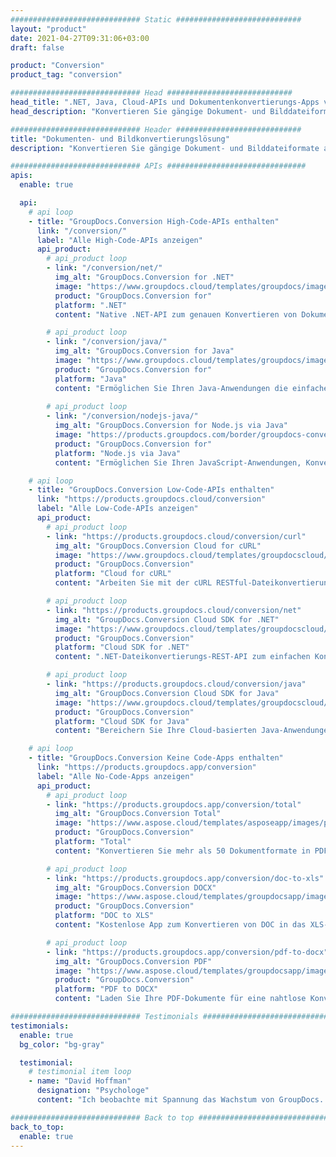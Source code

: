 ```yaml
---
############################# Static ############################
layout: "product"
date: 2021-04-27T09:31:06+03:00
draft: false

product: "Conversion"
product_tag: "conversion"

############################# Head ############################
head_title: ".NET, Java, Cloud-APIs und Dokumentenkonvertierungs-Apps von GroupDocs"
head_description: "Konvertieren Sie gängige Dokument- und Bilddateiformate auf jeder Plattform mit App- und API-basierten Lösungen."

############################# Header ############################
title: "Dokumenten- und Bildkonvertierungslösung"
description: "Konvertieren Sie gängige Dokument- und Bilddateiformate auf jeder Plattform mit App- und API-basierten Lösungen."

############################# APIs ###############################
apis:
  enable: true

  api:
    # api loop
    - title: "GroupDocs.Conversion High-Code-APIs enthalten"
      link: "/conversion/"
      label: "Alle High-Code-APIs anzeigen"
      api_product:
        # api_product loop
        - link: "/conversion/net/"
          img_alt: "GroupDocs.Conversion for .NET"
          image: "https://www.groupdocs.cloud/templates/groupdocs/images/product-logos/groupdocs-conversion-net.png"
          product: "GroupDocs.Conversion for"
          platform: ".NET"
          content: "Native .NET-API zum genauen Konvertieren von Dokumenten und Bilddateiformaten in alle Arten von .NET-Anwendungen. Unterstützt das Hinzufügen von Bildwasserzeichen während der Konvertierung."

        # api_product loop
        - link: "/conversion/java/"
          img_alt: "GroupDocs.Conversion for Java"
          image: "https://www.groupdocs.cloud/templates/groupdocs/images/product-logos/groupdocs-conversion-java.png"
          product: "GroupDocs.Conversion for"
          platform: "Java"
          content: "Ermöglichen Sie Ihren Java-Anwendungen die einfache Konvertierung zwischen allen branchenüblichen Dokumentformaten, einschließlich Microsoft Office, PDF, HTML, Bildern und vielen anderen."
        
        # api_product loop
        - link: "/conversion/nodejs-java/"
          img_alt: "GroupDocs.Conversion for Node.js via Java"
          image: "https://products.groupdocs.com/border/groupdocs-conversion-nodejs-java.svg"
          product: "GroupDocs.Conversion for"
          platform: "Node.js via Java"
          content: "Ermöglichen Sie Ihren JavaScript-Anwendungen, Konvertierungen zwischen allen wichtigen Dokumentenformaten wie Microsoft Office, PDF, HTML, Bildern und mehr reibungslos zu bewältigen."

    # api loop
    - title: "GroupDocs.Conversion Low-Code-APIs enthalten"
      link: "https://products.groupdocs.cloud/conversion"
      label: "Alle Low-Code-APIs anzeigen"
      api_product:
        # api_product loop
        - link: "https://products.groupdocs.cloud/conversion/curl"
          img_alt: "GroupDocs.Conversion Cloud for cURL"
          image: "https://www.groupdocs.cloud/templates/groupdocscloud/images/sdk/272x272/groupdocs_conversion-for-curl.png"
          product: "GroupDocs.Conversion"
          platform: "Cloud for cURL"
          content: "Arbeiten Sie mit der cURL RESTful-Dateikonvertierungs-API, um Microsoft Office, PDF, E-Mail, Project, HTML und andere gängige Dateiformate in Ihren Anwendungen einfach zu konvertieren."

        # api_product loop
        - link: "https://products.groupdocs.cloud/conversion/net"
          img_alt: "GroupDocs.Conversion Cloud SDK for .NET"
          image: "https://www.groupdocs.cloud/templates/groupdocscloud/images/sdk/272x272/groupdocs_conversion-for-net.png"
          product: "GroupDocs.Conversion"
          platform: "Cloud SDK for .NET"
          content: ".NET-Dateikonvertierungs-REST-API zum einfachen Konvertieren von Microsoft Office-, PDF-, E-Mail-, Project-, HTML- und anderen gängigen Dateiformaten auf jeder Plattform mit Cloud SDK."

        # api_product loop
        - link: "https://products.groupdocs.cloud/conversion/java"
          img_alt: "GroupDocs.Conversion Cloud SDK for Java"
          image: "https://www.groupdocs.cloud/templates/groupdocscloud/images/sdk/272x272/groupdocs_conversion-for-java.png"
          product: "GroupDocs.Conversion"
          platform: "Cloud SDK for Java"
          content: "Bereichern Sie Ihre Cloud-basierten Java-Anwendungen mit erweiterten Dokumentenkonvertierungsfunktionen auf jeder Plattform, die REST-APIs aufrufen kann."

    # api loop
    - title: "GroupDocs.Conversion Keine Code-Apps enthalten"
      link: "https://products.groupdocs.app/conversion"
      label: "Alle No-Code-Apps anzeigen"
      api_product:
        # api_product loop
        - link: "https://products.groupdocs.app/conversion/total"
          img_alt: "GroupDocs.Conversion Total"
          image: "https://www.aspose.cloud/templates/asposeapp/images/products/logo/aspose_conversion-app.png"
          product: "GroupDocs.Conversion"
          platform: "Total"
          content: "Konvertieren Sie mehr als 50 Dokumentformate in PDF, XLSX, DOCX, XPS, HTML und mehr."

        # api_product loop
        - link: "https://products.groupdocs.app/conversion/doc-to-xls"
          img_alt: "GroupDocs.Conversion DOCX"
          image: "https://www.aspose.cloud/templates/groupdocsapp/images/products/logo/groupdocs_words-app.png"
          product: "GroupDocs.Conversion"
          platform: "DOC to XLS"
          content: "Kostenlose App zum Konvertieren von DOC in das XLS-Format von jedem Webbrowser aus."

        # api_product loop
        - link: "https://products.groupdocs.app/conversion/pdf-to-docx"
          img_alt: "GroupDocs.Conversion PDF"
          image: "https://www.aspose.cloud/templates/groupdocsapp/images/products/logo/groupdocs_pdf-app.png"
          product: "GroupDocs.Conversion"
          platform: "PDF to DOCX"
          content: "Laden Sie Ihre PDF-Dokumente für eine nahtlose Konvertierung in das Word-Format (DOCX) hoch."

############################# Testimonials ###############################
testimonials:
  enable: true
  bg_color: "bg-gray"

  testimonial:
    # testimonial item loop
    - name: "David Hoffman"
      designation: "Psychologe"
      content: "Ich beobachte mit Spannung das Wachstum von GroupDocs. Die Reaktionsfähigkeit Ihres gesamten Teams hat mir sehr geholfen, wenn ich mit jemandem bei GroupDocs spreche, kann ich garantieren, dass jemand zuhört und Dinge in Gang setzt."

############################# Back to top ###############################
back_to_top:
  enable: true
---
```

